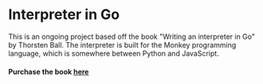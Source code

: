 # Interpreter in Go
This is an ongoing project based off the book "Writing an interpreter in Go" by Thorsten Ball. The interpreter is built for the Monkey programming language, which is somewhere between Python and JavaScript. 

#### Purchase the book [here](https://interpreterbook.com/)
